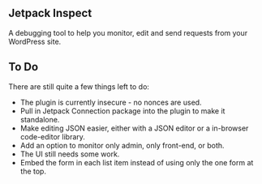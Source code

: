 ## Jetpack Inspect

A debugging tool to help you monitor, edit and send requests from your WordPress site.

## To Do

There are still quite a few things left to do:

- The plugin is currently insecure - no nonces are used.
- Pull in Jetpack Connection package into the plugin to make it standalone.
- Make editing JSON easier, either with a JSON editor or a in-browser code-editor library.
- Add an option to monitor only admin, only front-end, or both.
- The UI still needs some work.
- Embed the form in each list item instead of using only the one form at the top.